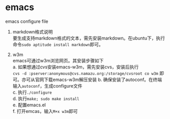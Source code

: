 emacs
=====

emacs configure file

1. markdown格式说明  
要生成支持markdown格式的文本，需先安装markdown。在ubuntu下，执行命令`sudo aptitude install markdown`即可。

2. w3m  
emacs可通过w3m浏览网页。其安装步骤如下  
    a. 如果想通过cvs安装emacs-w3m，需先安装cvs，安装后执行  
   `cvs -d :pserver:anonymous@cvs.namazu.org:/storage/cvsroot co w3m`
       即可。亦可从官网下载emacs-w3m解压安装
    b. 确保安装了autoconf。在终端输入`autoconf`，生成configure文件  
    c. 执行`./configure`  
    d. 执行`make; sudo make install`  
    e. 配置emacs.el  
    f. 打开emcas，输入`M+x w3m`即可





